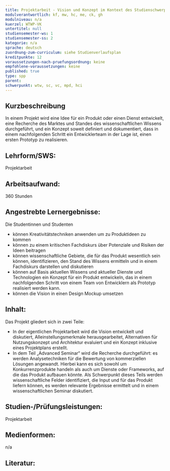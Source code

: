 ```yaml
---
title: Projektarbeit - Vision und Konzept im Kontext des Studienschwerpunkts
modulverantwortlich: kf, mw, hc, me, ck, gh
modulniveau: n/a
kuerzel: WTWP-VK
untertitel: null
studiensemester-ws: 1
studiensemester-ss: 2
kategorie: n/a
sprache: deutsch
zuordnung-zum-curriculum: siehe Studienverlaufsplan
kreditpunkte: 12
voraussetzungen-nach-pruefungsordnung: keine
empfohlene-voraussetzungen: keine
published: true
type: spp
parent: 
schwerpunkt: wtw, sc, vc, mpd, hci
---
```


## Kurzbeschreibung
In einem Projekt wird eine Idee für ein Produkt oder einen Dienst entwickelt, eine Recherche des Marktes und Standes des wissenschaftlichen Wissens durchgeführt, und ein Konzept soweit definiert und dokumentiert, dass in einem nachfolgenden Schritt ein Entwicklerteam in der Lage ist, einen ersten Prototyp zu realisieren.

## Lehrform/SWS: 
Projektarbeit

## Arbeitsaufwand: 
360 Stunden

## Angestrebte Lernergebnisse:
Die Studentinnen und Studenten
- können Kreativitätstechniken anwenden um zu Produktideen zu kommen
- können zu einem kritischen Fachdiskurs über Potenziale und Risiken der Ideen beitragen
- können wissenschaftliche Gebiete, die für das Produkt wesentlich sein können, identifizieren, den Stand des Wissens ermitteln und in einem Fachdiskurs darstellen und diskutieren
- können auf Basis aktuellen Wissens und aktueller Dienste und Technologien ein Konzept für ein Produkt entwickeln, das in einem nachfolgenden Schritt von einem Team von Entwicklern als Prototyp realisiert werden kann.
- können die Vision in einen Design Mockup umsetzen

## Inhalt:
Das Projekt gliedert sich in zwei Teile:
- In der eigentlichen Projektarbeit wird die Vision entwickelt und diskutiert, Alleinstellungsmerkmale herausgearbeitet, Alternativen für Nutzungskonzept und Architektur evaluiert und ein Konzept inklusive eines Projektplans erstellt.
- In dem Teil „Advanced Seminar“ wird die Recherche durchgeführt: es werden Analysetechniken für die Bewertung von kommerziellen Lösungen angewandt. Hierbei kann es sich sowohl um Konkurrenzprodukte handeln als auch um Dienste oder Frameworks, auf die das Produkt aufbauen könnte.  Als Schwerpunkt dieses Teils werden wissenschaftliche Felder identifiziert, die Input und für das Produkt liefern können, es werden relevante Ergebnisse ermittelt und in einem wissenschaftlichen Seminar diskutiert.

## Studien-/Prüfungsleistungen:
Projektarbeit

## Medienformen:
n/a

## Literatur:
